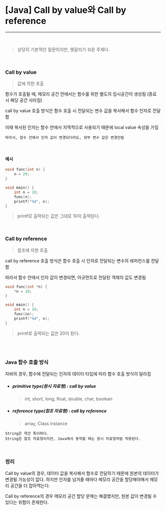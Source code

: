 # [Java] Call by value와 Call by reference

---

<br>

> 상당히 기본적인 질문이지만, 헷갈리기 쉬운 주제다.

<br>

### Call by value

> 값에 의한 호출

함수가 호출될 때, 메모리 공간 안에서는 함수를 위한 별도의 임시공간이 생성됨
(종료 시 해당 공간 사라짐)

call by value 호출 방식은 함수 호출 시 전달되는 변수 값을 복사해서 함수 인자로 전달함

이때 복사된 인자는 함수 안에서 지역적으로 사용되기 때문에 local value 속성을 가짐

```
따라서, 함수 안에서 인자 값이 변경되더라도, 외부 변수 값은 변경안됨
```

<br>

#### 예시

```cpp
void func(int n) {
    n = 20;
}

void main() {
    int n = 10;
    func(n);
    printf("%d", n);
}
```

> printf로 출력되는 값은 그대로 10이 출력된다.

<br>

### Call by reference

> 참조에 의한 호출

call by reference 호출 방식은 함수 호출 시 인자로 전달되는 변수의 레퍼런스를 전달함

따라서 함수 안에서 인자 값이 변경되면, 아규먼트로 전달된 객체의 값도 변경됨

```cpp
void func(int *n) {
    *n = 20;
}

void main() {
    int n = 10;
    func(&n);
    printf("%d", n);
}
```

> printf로 출력되는 값은 20이 된다.

<br>

<br>

### Java 함수 호출 방식

자바의 경우, 함수에 전달되는 인자의 데이터 타입에 따라 함수 호출 방식이 달라짐

- ##### primitive type(원시 자료형) : call by value

  > int, short, long, float, double, char, boolean

- ##### reference type(참조 자료형) : call by reference

  > array, Class instance

```
String은 약간 특이하다.
String은 참조 자료형이지만, Java에서 동작할 때는 원시 자료형처럼 적용된다.
```

<br>

### 정리

Call by value의 경우, 데이터 값을 복사해서 함수로 전달하기 때문에 원본의 데이터가 변경될 가능성이 없다. 하지만 인자를 넘겨줄 때마다 메모리 공간을 할당해야해서 메모리 공간을 더 잡아먹는다.

Call by reference의 경우 메모리 공간 할당 문제는 해결했지만, 원본 값이 변경될 수 있다는 위험이 존재한다.